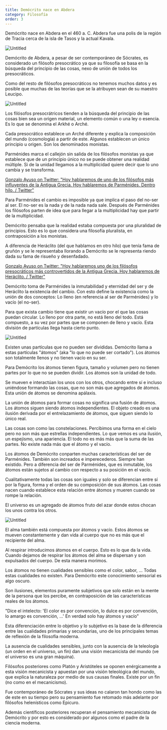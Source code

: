 ```yaml
---
title: Demócrito nace en Abdera
category: Filosofía
order: 3
---
```


Demócrito nace en Abdera en el 460 a. C. Abdera fue una polis de la región de Tracia cerca de la isla de Tasos y la actual Kavala.

![Untitled]({{site.baseurl}}/images/Democrito%20de%20Abdera%20a765936f1d8542de81cbfa330b45d174/Notification_Center.png)

Demócrito de Abdera, a pesar de ser contemporáneo de Sócrates, es considerado un filósofo presocrático ya que su filosofía se basa en la búsqueda del principio de las cosas, nexo de unión de todos los presocráticos. 

Como del resto de filósofos presocráticos no tenemos muchos datos y es posible que muchas de las teorías que se la atribuyen sean de su maestro Leucipo.

![Untitled]({{site.baseurl}}/images/Democrito%20de%20Abdera%20a765936f1d8542de81cbfa330b45d174/Notification_Center%201.png)

Los filósofos presocrátricos tienden a la búsqueda del principio de las cosas bien sea un origen material, un elemento común o una ley o esencia. Es lo que se denomina el Arkhé o Arché. 

Cada presocrático establece un Arché diferente y explica la composición del mundo (cosmología) a partir de este. Algunos establecen un único principio u origen. Son los denominados monistas.

Parménides marca el callejón sin salida de los filósofos monistas ya que establece que de un principio único no se puede obtener una realidad múltiple. Si de la unidad llegamos a la multiplicidad quiere decir que lo uno cambia y se transforma. 

[Gonzalo Ayuso on Twitter: "Hoy hablaremos de uno de los filósofos más influyentes de la Antigua Grecia. Hoy hablaremos de Parménides. Dentro hilo. / Twitter"](https://twitter.com/gonzalo123/status/1406615681735532545)

Para Parménides el cambio es imposible ya que implica el paso del no-ser al ser. El no-ser es la nada y de la nada nada sale. Después de Parménides los filósofos parten de idea que para llegar a la multiplicidad hay que partir de la multiplicidad.

Demócrito pensaba que la realidad estaba compuesta por una pluralidad de principios. Esto es lo que considera una filosofía pluralista, en contraposición a los monistas.

A diferencia de Heráclito (del que hablamos en otro hilo) que tenía fama de gruñón y se le representaba llorando a Demócrito se le representa riendo dada su fama de risueño y desenfadado.

[Gonzalo Ayuso on Twitter: "Hoy hablaremos uno de los filósofos presocráticos más controvertidos de la Antigua Grecia. Hoy hablaremos de Heráclito. / Twitter"](https://twitter.com/gonzalo123/status/1411695190612623360)

Demócrito toma de Parménides la inmutabilidad y eternidad del ser y de Heráclito la existencia del cambio. Con esto define la existencia como la unión de dos conceptos: Lo lleno (en referencia al ser de Parménides) y lo vacío (el no-ser).

Para que exista cambio tiene que existir un vacío por el que las cosas puedan circular. Lo lleno por otra parte, no está lleno del todo. Está compuesto, a su vez por partes que se componen de lleno y vacío. Esta división de partículas llega hasta cierto punto. 

![Untitled]({{site.baseurl}}/images/Democrito%20de%20Abdera%20a765936f1d8542de81cbfa330b45d174/Democrito__el_filosofo_que_rie_jpg.png)

Existen unas partículas que no pueden ser divididas. Demócrito llama a estas partículas "átomos" (aka "lo que no puede ser cortado"). Los átomos son totalmente llenos y no tienen vacío en su ser.

Para Demócrito los átomos tienen figura, tamaño y volumen pero no tienen partes por lo que no se pueden dividir. Los átomos son la unidad de todo. 

Se mueven e interactúan los unos con los otros, chocando entre sí e incluso uniéndose formando las cosas, que no son más que agregados de átomos. Esta unión de átomos se denomina apálaxis.

La unión de átomos para formar cosas no significa una fusión de átomos. Los átomos siguen siendo átomos independientes. El objeto creado es una ilusión derivada por el entrelazamiento de átomos, que siguen siendo lo único real.

Las cosas son como las constelaciones. Percibimos una forma en el cielo pero no son más que estrellas independientes. Lo que vemos es una ilusión, un espejismo, una apariencia. El todo no es más más que la suma de las partes. No existe nada más que el átomo y el vacío. 

Los átomos de Demócrito conparten muchas características del ser de Parménides. También son increados e imperecederos. Siempre han existido. Pero a diferencia del ser de Parménides, que es inmutable, los átomos están sujetos al cambio con respecto a su posición en el vacío.

Cualitativamente todas las cosas son iguales y solo se diferencian entre sí por la figura, forma y el orden de su composición de sus átomos. Las cosas nacen cuando establece esta relación entre átomos y mueren cuando se rompe la relación.

El universo es un agregado de átomos fruto del azar donde estos chocan los unos contra los otros.

![Untitled]({{site.baseurl}}/images/Democrito%20de%20Abdera%20a765936f1d8542de81cbfa330b45d174/Hendrik_ter_Brugghen_-_Democritus_jpg__12911600_.png)

El alma también está compuesta por átomos y vacío. Estos átomos se mueven constantemente y dan vida al cuerpo que no es más que el recipiente del alma. 

Al respirar introducimos átomos en el cuerpo. Esto es lo que da la vida. Cuando dejamos de respirar los átomos del alma se dispersan y son expulsados del cuerpo. De esta manera morimos.

Los átomos no tienen cualidades sensibles como el color, sabor, ... Todas estas cualidades no existen. Para Demócrito este conocimiento sensorial es algo oscuro. 

Son ilusiones, elementos puramente subjetivos que solo están en la mente de la persona que los percibe, en contraposición de las características reales de los átomos.

"Dice el intelecto: 'El color es por convención, lo dulce es por convención, lo amargo es convención, ...' En verdad solo hay átomos y vacío"

Esta diferenciación entre lo objetivo y lo subjetivo es la base de la diferencia entre las cualidades primarias y secundarias, uno de los principales temas de reflexión de la filosofía moderna.

La ausencia de cualidades sensibles, junto con la ausencia de la teleología (un orden en el universo, un fin) dan una visión mecanicista del mundo (ve el universo es una gran máquina). 

Filósofos posteriores como Platón y Aristóteles se oponen enérgicamente a esta visión mecanicista y apuestan por una visión teleológica del mundo, que explica la naturaleza por medio de sus causas finales. Existe por un fin (no como en el mecanicismo).

Fue contemporáneo de Sócrates y sus ideas no calaron tan hondo como las de este en su tiempo pero su pensamiento fue retomado más adelante por filósofos helenísticos como Epicuro. 

Además científicos posteriores recuperan el pensamiento mecanicista de Demócrito y por esto es considerado por algunos como el padre de la ciencia moderna.
